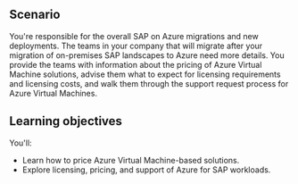 ## Scenario

You're responsible for the overall SAP on Azure migrations and new deployments. The teams in your company that will migrate after your migration of on-premises SAP landscapes to Azure need more details. You provide the teams with information about the pricing of Azure Virtual Machine solutions, advise them what to expect for licensing requirements and licensing costs, and walk them through the support request process for Azure Virtual Machines.

## Learning objectives

You'll:

- Learn how to price Azure Virtual Machine-based solutions.
- Explore licensing, pricing, and support of Azure for SAP workloads.
